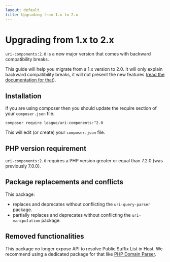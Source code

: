 ```yaml
---
layout: default
title: Upgrading from 1.x to 2.x
---
```


# Upgrading from 1.x to 2.x

`uri-components:2.0` is a new major version that comes with backward compatibility breaks.

This guide will help you migrate from a 1.x version to 2.0. It will only explain backward compatibility breaks, it will not present the new features ([read the documentation for that](/components/2.0/)).

## Installation

If you are using composer then you should update the require section of your `composer.json` file.

~~~
composer require league/uri-components:^2.0
~~~

This will edit (or create) your `composer.json` file.

## PHP version requirement

`uri-components:2.0` requires a PHP version greater or equal than 7.2.0 (was previously 7.0.0).

## Package replacements and conflicts

This package:

- replaces and deprecates without conflicting the `uri-query-parser` package.
- partially replaces and deprecates without conflicting the `uri-manipulation` package.


## Removed functionalities

This package no longer expose API to resolve Public Suffix List in Host. We recommend using a dedicated package for that like [PHP Domain Parser](https://github.com/jeremykendall/php-domain-parser).
